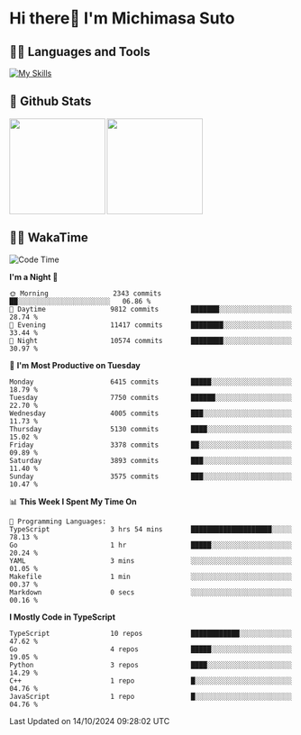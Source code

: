 # Hi there👋 I'm Michimasa Suto

## 🧑‍💻 Languages and Tools
[![My Skills](https://skillicons.dev/icons?i=ts,nextjs,react,vue,python,go,aws,docker,nodejs,redux,solidity,firebase,gcp,js,bootstrap,tailwind,materialui,html,css,wordpress,xd,figma,raspberrypi,arduino)](https://skillicons.dev)

<!--
**Suto-Michimasa/Suto-Michimasa** is a ✨ _special_ ✨ repository because its `README.md` (this file) appears on your GitHub profile.

Here are some ideas to get you started:

- 🔭 I’m currently working on ...
- 🌱 I’m currently learning ...
- 👯 I’m looking to collaborate on ...
- 🤔 I’m looking for help with ...
- 💬 Ask me about ...
- 📫 How to reach me: ...
- 😄 Pronouns: ...
- ⚡ Fun fact: ...
-->
## 💎 Github Stats

<div>
  <img height="170" align="left" src="https://github-readme-stats.vercel.app/api?username=Suto-michimasa&count_private=true&show_icons=true&theme=dark" />
  <img height="170" src="https://github-readme-stats.vercel.app/api/top-langs/?username=Suto-michimasa&langs_count=8&layout=compact&theme=dark" />
</div>

<!-- ## 🏆 GitHub Profile Trophy

<img width="800" src="https://github-profile-trophy.vercel.app/?username=Suto-michimasa&theme=onedark&no-frame=true"/>
 -->

## 🧑‍💻 WakaTime
<!--START_SECTION:waka-->
![Code Time](http://img.shields.io/badge/Code%20Time-258%20hrs%205%20mins-blue)

**I'm a Night 🦉** 

```text
🌞 Morning                2343 commits        ██░░░░░░░░░░░░░░░░░░░░░░░   06.86 % 
🌆 Daytime                9812 commits        ███████░░░░░░░░░░░░░░░░░░   28.74 % 
🌃 Evening                11417 commits       ████████░░░░░░░░░░░░░░░░░   33.44 % 
🌙 Night                  10574 commits       ████████░░░░░░░░░░░░░░░░░   30.97 % 
```
📅 **I'm Most Productive on Tuesday** 

```text
Monday                   6415 commits        █████░░░░░░░░░░░░░░░░░░░░   18.79 % 
Tuesday                  7750 commits        ██████░░░░░░░░░░░░░░░░░░░   22.70 % 
Wednesday                4005 commits        ███░░░░░░░░░░░░░░░░░░░░░░   11.73 % 
Thursday                 5130 commits        ████░░░░░░░░░░░░░░░░░░░░░   15.02 % 
Friday                   3378 commits        ██░░░░░░░░░░░░░░░░░░░░░░░   09.89 % 
Saturday                 3893 commits        ███░░░░░░░░░░░░░░░░░░░░░░   11.40 % 
Sunday                   3575 commits        ███░░░░░░░░░░░░░░░░░░░░░░   10.47 % 
```


📊 **This Week I Spent My Time On** 

```text
💬 Programming Languages: 
TypeScript               3 hrs 54 mins       ████████████████████░░░░░   78.13 % 
Go                       1 hr                █████░░░░░░░░░░░░░░░░░░░░   20.24 % 
YAML                     3 mins              ░░░░░░░░░░░░░░░░░░░░░░░░░   01.05 % 
Makefile                 1 min               ░░░░░░░░░░░░░░░░░░░░░░░░░   00.37 % 
Markdown                 0 secs              ░░░░░░░░░░░░░░░░░░░░░░░░░   00.16 % 
```

**I Mostly Code in TypeScript** 

```text
TypeScript               10 repos            ████████████░░░░░░░░░░░░░   47.62 % 
Go                       4 repos             █████░░░░░░░░░░░░░░░░░░░░   19.05 % 
Python                   3 repos             ████░░░░░░░░░░░░░░░░░░░░░   14.29 % 
C++                      1 repo              █░░░░░░░░░░░░░░░░░░░░░░░░   04.76 % 
JavaScript               1 repo              █░░░░░░░░░░░░░░░░░░░░░░░░   04.76 % 
```




 Last Updated on 14/10/2024 09:28:02 UTC
<!--END_SECTION:waka-->
